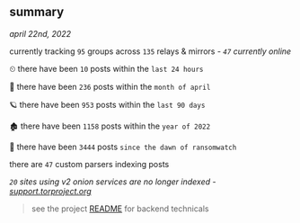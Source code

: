 
## summary
_april 22nd, 2022_

currently tracking `95` groups across `135` relays & mirrors - _`47` currently online_

⏲ there have been `10` posts within the `last 24 hours`

🦈 there have been `236` posts within the `month of april`

🪐 there have been `953` posts within the `last 90 days`

🏚 there have been `1158` posts within the `year of 2022`

🦕 there have been `3444` posts `since the dawn of ransomwatch`

there are `47` custom parsers indexing posts

_`20` sites using v2 onion services are no longer indexed - [support.torproject.org](https://support.torproject.org/onionservices/v2-deprecation/)_

> see the project [README](https://github.com/thetanz/ransomwatch#ransomwatch--) for backend technicals
